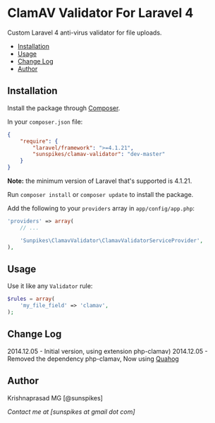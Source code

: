# ClamAV Validator For Laravel 4

Custom Laravel 4 anti-virus validator for file uploads.

* [Installation](#installation)
* [Usage](#usage)
* [Change Log](#changelog)
* [Author](#author)

<a name="installation"></a>
## Installation

Install the package through [Composer](http://getcomposer.org).

In your `composer.json` file:

```json
{
	"require": {
		"laravel/framework": ">=4.1.21",
		"sunspikes/clamav-validator": "dev-master"
	}
}
```

**Note:** the minimum version of Laravel that's supported is 4.1.21. 

Run `composer install` or `composer update` to install the package.

Add the following to your `providers` array in `app/config/app.php`:

```php
'providers' => array(
	// ...

	'Sunpikes\ClamavValidator\ClamavValidatorServiceProvider',
),
```


<a name="usage"></a>
## Usage

Use it like any `Validator` rule:

```php
$rules = array(
	'my_file_field' => 'clamav',
);
```


<a name="changelog"></a>
## Change Log
2014.12.05 - Initial version, using extension php-clamav)
2014.12.05 - Removed the dependency php-clamav, Now using [Quahog](https://github.com/jonjomckay/quahog)

<a name="author"></a>
## Author

Krishnaprasad MG [@sunspikes]

_Contact me at [sunspikes at gmail dot com]_
